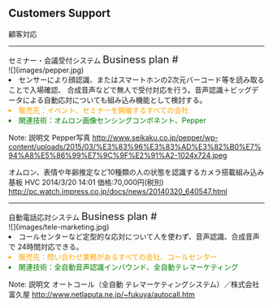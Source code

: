 ##  Customers Support

顧客対応

---

<div class="title">セミナー・会議受付システム <span style="font-size:20px;">Business plan #</span></div>

<div class="frame">
<div class="right">
<div class="shadow">
![](images/pepper.jpg)
</div>
</div>

<div class="left">
<li>センサーにより顔認識、またはスマートホンの2次元バーコード等を読み取ることで入場確認、
合成音声などで無人で受付対応を行う。音声認識＋ビッグデータによる自動応対についても組み込み機能として検討する。</li>
<li style="color:orange">販売先：イベント、セミナーを開催するすべての会社</li>
<li style="color:green">関連技術：オムロン画像センシングコンポネント、Pepper</li>
</div>


</div>

Note: 説明文
Pepper写真
http://www.seikaku.co.jp/pepper/wp-content/uploads/2015/03/%E3%83%96%E3%83%AD%E3%82%B0%E7%94%A8%E5%86%99%E7%9C%9F%E2%91%A2-1024x724.jpeg

オムロン、表情や年齢推定など10種類の人の状態を認識するカメラ搭載組み込み基板 HVC
2014/3/20 14:01
価格:70,000円(税別)
http://pc.watch.impress.co.jp/docs/news/20140320_640547.html


---

<div class="title">自動電話応対システム <span style="font-size:20px;">Business plan #</span></div>

<div class="frame">
<div class="right">
<div class="shadow">
![](images/tele-marketing.jpg)
</div>
</div>

<div class="left">
<li>コールセンターなど定型的な応対について人を使わず、音声認識、合成音声で 24時間対応できる。</li>
<li style="color:orange">販売先：問い合わせ業務があるすべての会社、コールセンター</li>
<li style="color:green">関連技術：全自動音声認識インバウンド、全自動テレマーケティング</li>
</div>


</div>

Note: 説明文
オートコール（全自動 テレマーケティングシステム）／株式会社　富久屋
http://www.netlaputa.ne.jp/~fukuya/autocall.htm
